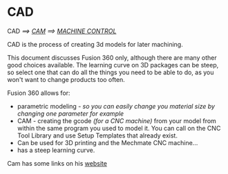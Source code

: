 # CAD
CAD *==> [CAM](CAM.md) ==> [MACHINE CONTROL](Machine.md)*

CAD is the process of creating 3d models for later machining.

This document discusses Fusion 360 only, although there are many other good choices available. The learning curve on 3D packages can be steep, so select one that can do all the things you need to be able to do, as you won't want to change products too often.

Fusion 360 allows for:
* parametric modeling *- so you can easily change you material size by changing one parameter for example*
* CAM - creating the gcode *(for a CNC machine)* from your model from within the same program you used to model it. You can call on the CNC Tool Library and use Setup Templates that already exist.
* Can be used for 3D printing and the Mechmate CNC machine...
* has a steep learning curve.

Cam has some links on his [website](https://hackingismakingisengineering.wordpress.com/mechmate-74-hackland-user-guide/#workflow)
